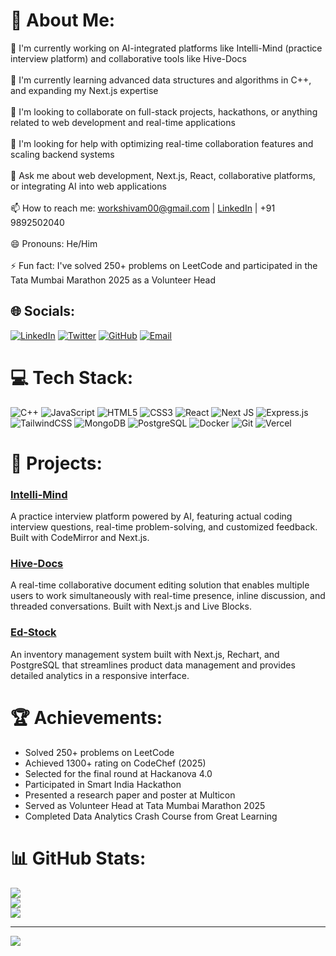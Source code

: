 # 💫 About Me:
🔭 I'm currently working on AI-integrated platforms like Intelli-Mind (practice interview platform) and collaborative tools like Hive-Docs<br><br>🌱 I'm currently learning advanced data structures and algorithms in C++, and expanding my Next.js expertise<br><br>👯 I'm looking to collaborate on full-stack projects, hackathons, or anything related to web development and real-time applications<br><br>🤔 I'm looking for help with optimizing real-time collaboration features and scaling backend systems<br><br>💬 Ask me about web development, Next.js, React, collaborative platforms, or integrating AI into web applications<br><br>📫 How to reach me: workshivam00@gmail.com | [LinkedIn](https://www.linkedin.com/in/shivam-prajapati/) | +91 9892502040<br><br>😄 Pronouns: He/Him<br><br>⚡ Fun fact: I've solved 250+ problems on LeetCode and participated in the Tata Mumbai Marathon 2025 as a Volunteer Head

## 🌐 Socials:
[![LinkedIn](https://img.shields.io/badge/LinkedIn-%230077B5.svg?logo=linkedin&logoColor=white)](https://www.linkedin.com/in/shivam-prajapati/) [![Twitter](https://img.shields.io/badge/Twitter-%231DA1F2.svg?logo=Twitter&logoColor=white)](https://twitter.com/SPrajapati275) [![GitHub](https://img.shields.io/badge/GitHub-%23121011.svg?logo=github&logoColor=white)](https://github.com/Shivam-Prajapati) [![Email](https://img.shields.io/badge/Email-D14836?logo=gmail&logoColor=white)](mailto:workshivam00@gmail.com)

# 💻 Tech Stack:
![C++](https://img.shields.io/badge/c++-%2300599C.svg?style=flat&logo=c%2B%2B&logoColor=white) ![JavaScript](https://img.shields.io/badge/javascript-%23323330.svg?style=flat&logo=javascript&logoColor=%23F7DF1E) ![HTML5](https://img.shields.io/badge/html5-%23E34F26.svg?style=flat&logo=html5&logoColor=white) ![CSS3](https://img.shields.io/badge/css3-%231572B6.svg?style=flat&logo=css3&logoColor=white) ![React](https://img.shields.io/badge/react-%2320232a.svg?style=flat&logo=react&logoColor=%2361DAFB) ![Next JS](https://img.shields.io/badge/Next-black?style=flat&logo=next.js&logoColor=white) ![Express.js](https://img.shields.io/badge/express.js-%23404d59.svg?style=flat&logo=express&logoColor=%2361DAFB) ![TailwindCSS](https://img.shields.io/badge/tailwindcss-%2338B2AC.svg?style=flat&logo=tailwind-css&logoColor=white) ![MongoDB](https://img.shields.io/badge/MongoDB-%234ea94b.svg?style=flat&logo=mongodb&logoColor=white) ![PostgreSQL](https://img.shields.io/badge/PostgreSQL-%23316192.svg?style=flat&logo=postgresql&logoColor=white) ![Docker](https://img.shields.io/badge/docker-%230db7ed.svg?style=flat&logo=docker&logoColor=white) ![Git](https://img.shields.io/badge/git-%23F05033.svg?style=flat&logo=git&logoColor=white) ![Vercel](https://img.shields.io/badge/vercel-%23000000.svg?style=flat&logo=vercel&logoColor=white)

# 🚀 Projects:
### [Intelli-Mind](https://github.com/your-username/intelli-mind)
A practice interview platform powered by AI, featuring actual coding interview questions, real-time problem-solving, and customized feedback. Built with CodeMirror and Next.js.

### [Hive-Docs](https://github.com/your-username/hive-docs)
A real-time collaborative document editing solution that enables multiple users to work simultaneously with real-time presence, inline discussion, and threaded conversations. Built with Next.js and Live Blocks.

### [Ed-Stock](https://github.com/your-username/ed-stock)
An inventory management system built with Next.js, Rechart, and PostgreSQL that streamlines product data management and provides detailed analytics in a responsive interface.

# 🏆 Achievements:
- Solved 250+ problems on LeetCode
- Achieved 1300+ rating on CodeChef (2025)
- Selected for the final round at Hackanova 4.0
- Participated in Smart India Hackathon
- Presented a research paper and poster at Multicon
- Served as Volunteer Head at Tata Mumbai Marathon 2025
- Completed Data Analytics Crash Course from Great Learning

# 📊 GitHub Stats:
![](https://github-readme-stats.vercel.app/api?username=Shivam-Prajapati&theme=dark&hide_border=false&include_all_commits=true&count_private=false)<br/>
![](https://nirzak-streak-stats.vercel.app/?user=Shivam-Prajapati&theme=dark&hide_border=false)<br/>
![](https://github-readme-stats.vercel.app/api/top-langs/?username=Shivam-Prajapati&theme=dark&hide_border=false&include_all_commits=true&count_private=false&layout=compact)

---
[![](https://visitcount.itsvg.in/api?id=Shivam-Prajapati&icon=0&color=0)](https://visitcount.itsvg.in)
